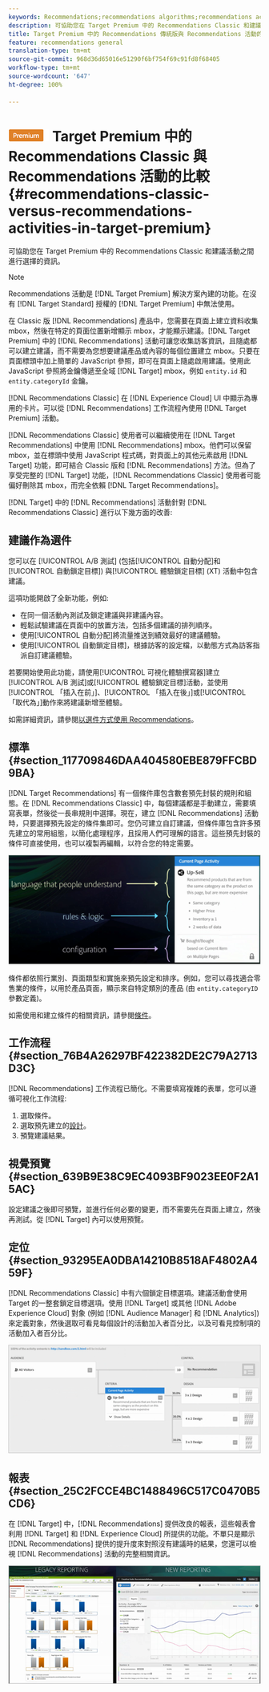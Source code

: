 ```yaml
---
keywords: Recommendations;recommendations algorithms;recommendations activity;recommendations classic
description: 可協助您在 Target Premium 中的 Recommendations Classic 和建議活動之間進行選擇的資訊。
title: Target Premium 中的 Recommendations 傳統版與 Recommendations 活動的比較
feature: recommendations general
translation-type: tm+mt
source-git-commit: 968d36d65016e51290f6bf754f69c91fd8f68405
workflow-type: tm+mt
source-wordcount: '647'
ht-degree: 100%

---
```



# ![PREMIUM](/help/assets/premium.png) Target Premium 中的 Recommendations Classic 與 Recommendations 活動的比較{#recommendations-classic-versus-recommendations-activities-in-target-premium}

可協助您在 Target Premium 中的 Recommendations Classic 和建議活動之間進行選擇的資訊。

>[!NOTE]
>
>Recommendations 活動是 [!DNL Target Premium] 解決方案內建的功能。在沒有 [!DNL Target Standard] 授權的 [!DNL Target Premium] 中無法使用。

在 Classic 版 [!DNL Recommendations] 產品中，您需要在頁面上建立資料收集 mbox，然後在特定的頁面位置新增顯示 mbox，才能顯示建議。[!DNL Target Premium] 中的 [!DNL Recommendations] 活動可讓您收集訪客資訊，且隨處都可以建立建議，而不需要為您想要建議產品或內容的每個位置建立 mbox。只要在頁面標頭中加上簡單的 JavaScript 參照，即可在頁面上隨處啟用建議。使用此 JavaScript 參照將金鑰傳遞至全域 [!DNL Target] mbox，例如 `entity.id` 和 `entity.categoryId` 金鑰。

[!DNL Recommendations Classic] 在 [!DNL Experience Cloud] UI 中顯示為專用的卡片。可以從 [!DNL Recommendations] 工作流程內使用 [!DNL Target Premium] 活動。

[!DNL Recommendations Classic] 使用者可以繼續使用在 [!DNL Target Recommendations] 中使用 [!DNL Recommendations] mbox。他們可以保留 mbox，並在標頭中使用 JavaScript 程式碼，對頁面上的其他元素啟用 [!DNL Target] 功能，即可結合 Classic 版和 [!DNL Recommendations] 方法。但為了享受完整的 [!DNL Target] 功能，[!DNL Recommendations Classic] 使用者可能偏好刪除其 mbox，而完全依賴 [!DNL Target Recommendations]。

[!DNL Target] 中的 [!DNL Recommendations] 活動針對 [!DNL Recommendations Classic] 進行以下幾方面的改善:

## 建議作為選件

您可以在 [!UICONTROL A/B 測試] (包括[!UICONTROL 自動分配]和[!UICONTROL 自動鎖定目標]) 與[!UICONTROL 體驗鎖定目標] (XT) 活動中包含建議。

這項功能開啟了全新功能，例如:

* 在同一個活動內測試及鎖定建議與非建議內容。
* 輕鬆試驗建議在頁面中的放置方法，包括多個建議的排列順序。
* 使用[!UICONTROL 自動分配]將流量推送到績效最好的建議體驗。
* 使用[!UICONTROL 自動鎖定目標]，根據訪客的設定檔，以動態方式為訪客指派自訂建議體驗。

若要開始使用此功能，請使用[!UICONTROL 可視化體驗撰寫器]建立 [!UICONTROL A/B 測試]或[!UICONTROL 體驗鎖定目標]活動，並使用[!UICONTROL 「插入在前」]、[!UICONTROL 「插入在後」]或[!UICONTROL 「取代為」]動作來將建議新增至體驗。

如需詳細資訊，請參閱[以選件方式使用 Recommendations](/help/c-recommendations/recommendations-as-an-offer.md)。

## 標準 {#section_117709846DAA404580EBE879FFCBD9BA}

[!DNL Target Recommendations] 有一個條件庫包含數套預先封裝的規則和組態。在 [!DNL Recommendations Classic] 中，每個建議都是手動建立，需要填寫表單，然後從一長串規則中選擇。現在，建立 [!DNL Recommendations] 活動時，只要選擇預先設定的條件集即可。您仍可建立自訂建議，但條件庫包含許多預先建立的常用組態，以簡化處理程序，且採用人們可理解的語言。這些預先封裝的條件可直接使用，也可以複製再編輯，以符合您的特定需要。

![](assets/overview_criteria.png)

條件都依照行業別、頁面類型和實施來預先設定和排序。例如，您可以尋找適合零售業的條件，以用於產品頁面，顯示來自特定類別的產品 (由 `entity.categoryID` 參數定義)。

如需使用和建立條件的相關資訊，請參閱[條件](/help/c-recommendations/c-algorithms/algorithms.md)。

## 工作流程 {#section_76B4A26297BF422382DE2C79A2713D3C}

[!DNL Recommendations] 工作流程已簡化。不需要填寫複雜的表單，您可以遵循可視化工作流程:

1. 選取條件。
1. 選取預先建立的[設計](/help/c-recommendations/c-design-overview/create-design.md#task_CC5BD28C364742218C1ACAF0D45E0E14)。
1. 預覽建議結果。

## 視覺預覽  {#section_639B9E38C9EC4093BF9023EE0F2A15AC}

設定建議之後即可預覽，並進行任何必要的變更，而不需要先在頁面上建立，然後再測試。從 [!DNL Target] 內可以使用預覽。

## 定位 {#section_93295EA0DBA14210B8518AF4802A459F}

[!DNL Recommendations Classic] 中有六個鎖定目標選項。建議活動會使用 Target 的一整套鎖定目標選項。使用 [!DNL Target] 或其他 [!DNL Adobe Experience Cloud] 對象 (例如 [!DNL Audience Manager] 和 [!DNL Analytics]) 來定義對象，然後選取可看見每個設計的活動加入者百分比，以及可看見控制項的活動加入者百分比。

![](assets/overview_targeting.png)

## 報表 {#section_25C2FCCE4BC1488496C517C0470B5CD6}

在 [!DNL Target] 中，[!DNL Recommendations] 提供改良的報表，這些報表會利用 [!DNL Target] 和 [!DNL Experience Cloud] 所提供的功能。不單只是顯示 [!DNL Recommendations] 提供的提升度來對照沒有建議時的結果，您還可以檢視 [!DNL Recommendations] 活動的完整相關資訊。

![](assets/overview_report.png)

